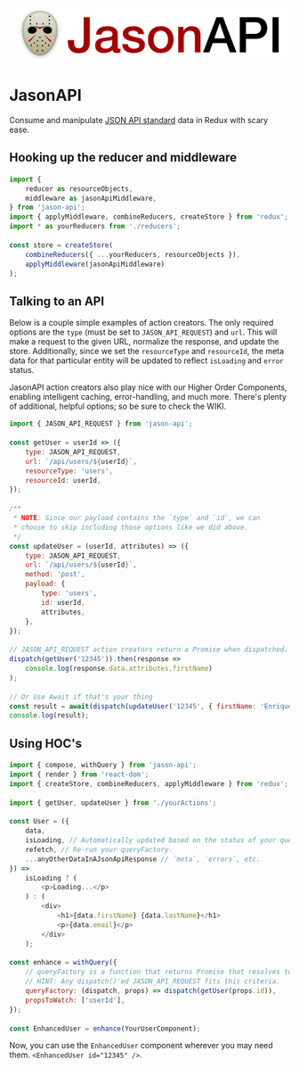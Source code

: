 ![Logo](./imgs/header.png)

# JasonAPI

Consume and manipulate [JSON API standard](http://jsonapi.org/) data in Redux with scary ease.

## Hooking up the reducer and middleware

```js
import {
    reducer as resourceObjects,
    middleware as jasonApiMiddleware,
} from 'jason-api';
import { applyMiddleware, combineReducers, createStore } from 'redux';
import * as yourReducers from './reducers';

const store = createStore(
    combineReducers({ ...yourReducers, resourceObjects }),
    applyMiddleware(jasonApiMiddleware)
);
```

## Talking to an API

Below is a couple simple examples of action creators. The only required options are the
`type` (must be set to `JASON_API_REQUEST`) and `url`. This will make a request
to the given URL, normalize the response, and update the store. Additionally, since
we set the `resourceType` and `resourceId`, the meta data for that particular entity
will be updated to reflect `isLoading` and `error` status.

JasonAPI action creators also play nice with our Higher Order Components, enabling
intelligent caching, error-handling, and much more. There's plenty of additional,
helpful options; so be sure to check the WIKI.

```js
import { JASON_API_REQUEST } from 'jason-api';

const getUser = userId => ({
    type: JASON_API_REQUEST,
    url: `/api/users/${userId}`,
    resourceType: 'users',
    resourceId: userId,
});

/**
 * NOTE: Since our payload contains the `type` and `id`, we can
 * choose to skip including those options like we did above.
 */
const updateUser = (userId, attributes) => ({
    type: JASON_API_REQUEST,
    url: `/api/users/${userId}`,
    method: 'post',
    payload: {
        type: 'users',
        id: userId,
        attributes,
    },
});

// JASON_API_REQUEST action creators return a Promise when dispatched.
dispatch(getUser('12345')).then(response =>
    console.log(response.data.attributes.firstName)
);

// Or Use Await if that's your thing
const result = await(dispatch(updateUser('12345', { firstName: 'Enrique' })));
console.log(result);
```

## Using HOC's

```js
import { compose, withQuery } from 'jason-api';
import { render } from 'react-dom';
import { createStore, combineReducers, applyMiddleware } from 'redux';

import { getUser, updateUser } from './yourActions';

const User = ({
    data,
    isLoading, // Automatically updated based on the status of your queryFactory's Promise
    refetch, // Re-run your queryFactory.
    ...anyOtherDataInAJsonApiResponse // `meta`, `errors`, etc.
}) =>
    isLoading ? (
        <p>Loading...</p>
    ) : (
        <div>
            <h1>{data.firstName} {data.lastName}</h1>
            <p>{data.email}</p>
        </div>
    );

const enhance = withQuery({
    // queryFactory is a function that returns Promise that resolves to a JSON API response.
    // HINT: Any dispatch()'ed JASON_API_REQUEST fits this criteria.
    queryFactory: (dispatch, props) => dispatch(getUser(props.id)),
    propsToWatch: ['userId'],
});

const EnhancedUser = enhance(YourUserComponent);
```

Now, you can use the `EnhancedUser` component wherever you may need them. `<EnhancedUser id="12345" />`.
